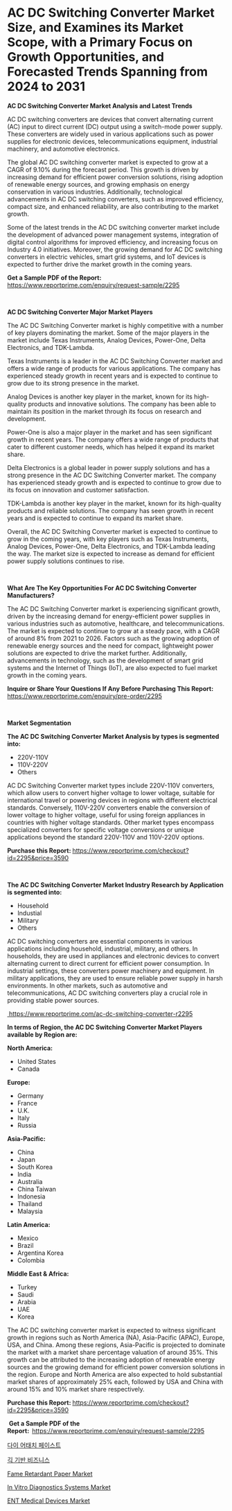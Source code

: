 <p><h1>AC DC Switching Converter Market Size, and Examines its Market Scope, with a Primary Focus on Growth Opportunities, and Forecasted Trends Spanning from 2024 to 2031</h1></p><p><strong>AC DC Switching Converter Market Analysis and Latest Trends</strong></p>
<p><p>AC DC switching converters are devices that convert alternating current (AC) input to direct current (DC) output using a switch-mode power supply. These converters are widely used in various applications such as power supplies for electronic devices, telecommunications equipment, industrial machinery, and automotive electronics.</p><p>The global AC DC switching converter market is expected to grow at a CAGR of 9.10% during the forecast period. This growth is driven by increasing demand for efficient power conversion solutions, rising adoption of renewable energy sources, and growing emphasis on energy conservation in various industries. Additionally, technological advancements in AC DC switching converters, such as improved efficiency, compact size, and enhanced reliability, are also contributing to the market growth.</p><p>Some of the latest trends in the AC DC switching converter market include the development of advanced power management systems, integration of digital control algorithms for improved efficiency, and increasing focus on Industry 4.0 initiatives. Moreover, the growing demand for AC DC switching converters in electric vehicles, smart grid systems, and IoT devices is expected to further drive the market growth in the coming years.</p></p>
<p><strong>Get a Sample PDF of the Report:&nbsp;</strong> <a href="https://www.reportprime.com/enquiry/request-sample/2295">https://www.reportprime.com/enquiry/request-sample/2295</a></p>
<p>&nbsp;</p>
<p><strong>AC DC Switching Converter Major Market Players</strong></p>
<p><p>The AC DC Switching Converter market is highly competitive with a number of key players dominating the market. Some of the major players in the market include Texas Instruments, Analog Devices, Power-One, Delta Electronics, and TDK-Lambda.</p><p>Texas Instruments is a leader in the AC DC Switching Converter market and offers a wide range of products for various applications. The company has experienced steady growth in recent years and is expected to continue to grow due to its strong presence in the market.</p><p>Analog Devices is another key player in the market, known for its high-quality products and innovative solutions. The company has been able to maintain its position in the market through its focus on research and development.</p><p>Power-One is also a major player in the market and has seen significant growth in recent years. The company offers a wide range of products that cater to different customer needs, which has helped it expand its market share.</p><p>Delta Electronics is a global leader in power supply solutions and has a strong presence in the AC DC Switching Converter market. The company has experienced steady growth and is expected to continue to grow due to its focus on innovation and customer satisfaction.</p><p>TDK-Lambda is another key player in the market, known for its high-quality products and reliable solutions. The company has seen growth in recent years and is expected to continue to expand its market share.</p><p>Overall, the AC DC Switching Converter market is expected to continue to grow in the coming years, with key players such as Texas Instruments, Analog Devices, Power-One, Delta Electronics, and TDK-Lambda leading the way. The market size is expected to increase as demand for efficient power supply solutions continues to rise.</p></p>
<p>&nbsp;</p>
<p><strong>What Are The Key Opportunities For AC DC Switching Converter Manufacturers?</strong></p>
<p><p>The AC DC Switching Converter market is experiencing significant growth, driven by the increasing demand for energy-efficient power supplies in various industries such as automotive, healthcare, and telecommunications. The market is expected to continue to grow at a steady pace, with a CAGR of around 8% from 2021 to 2026. Factors such as the growing adoption of renewable energy sources and the need for compact, lightweight power solutions are expected to drive the market further. Additionally, advancements in technology, such as the development of smart grid systems and the Internet of Things (IoT), are also expected to fuel market growth in the coming years.</p></p>
<p><strong>Inquire or Share Your Questions If Any Before Purchasing This Report:</strong> <a href="https://www.reportprime.com/enquiry/pre-order/2295">https://www.reportprime.com/enquiry/pre-order/2295</a></p>
<p>&nbsp;</p>
<p><strong>Market Segmentation</strong></p>
<p><strong>The AC DC Switching Converter Market Analysis by types is segmented into:</strong></p>
<p><ul><li>220V-110V</li><li>110V-220V</li><li>Others</li></ul></p>
<p><p>AC DC Switching Converter market types include 220V-110V converters, which allow users to convert higher voltage to lower voltage, suitable for international travel or powering devices in regions with different electrical standards. Conversely, 110V-220V converters enable the conversion of lower voltage to higher voltage, useful for using foreign appliances in countries with higher voltage standards. Other market types encompass specialized converters for specific voltage conversions or unique applications beyond the standard 220V-110V and 110V-220V options.</p></p>
<p><strong>Purchase this Report:&nbsp;</strong><a href="https://www.reportprime.com/checkout?id=2295&price=3590">https://www.reportprime.com/checkout?id=2295&price=3590</a></p>
<p>&nbsp;</p>
<p><strong>The AC DC Switching Converter Market Industry Research by Application is segmented into:</strong></p>
<p><ul><li>Household</li><li>Industial</li><li>Military</li><li>Others</li></ul></p>
<p><p>AC DC switching converters are essential components in various applications including household, industrial, military, and others. In households, they are used in appliances and electronic devices to convert alternating current to direct current for efficient power consumption. In industrial settings, these converters power machinery and equipment. In military applications, they are used to ensure reliable power supply in harsh environments. In other markets, such as automotive and telecommunications, AC DC switching converters play a crucial role in providing stable power sources.</p></p>
<p><a href="https://www.reportprime.com/ac-dc-switching-converter-r2295">&nbsp;https://www.reportprime.com/ac-dc-switching-converter-r2295</a></p>
<p><strong>In terms of Region, the AC DC Switching Converter Market Players available by Region are:</strong></p>
<p>
    <p> <strong> North America: </strong>
        <ul>
            <li>United States</li>
            <li>Canada</li>
        </ul>
        </p> 
    <p> <strong> Europe: </strong>
        <ul>
            <li>Germany</li>
            <li>France</li>
            <li>U.K.</li>
            <li>Italy</li>
            <li>Russia</li>
        </ul>
        </p> 
    <p> <strong> Asia-Pacific: </strong>
        <ul>
            <li>China</li>
            <li>Japan</li>
            <li>South Korea</li>
            <li>India</li>
            <li>Australia</li>
            <li>China Taiwan</li>
            <li>Indonesia</li>
            <li>Thailand</li>
            <li>Malaysia</li>
        </ul>
        </p> 
    <p> <strong> Latin America: </strong>
        <ul>
            <li>Mexico</li>
            <li>Brazil</li>
            <li>Argentina Korea</li>
            <li>Colombia</li>
        </ul>
        </p> 
    <p> <strong> Middle East & Africa: </strong>
        <ul>
            <li>Turkey</li>
            <li>Saudi</li>
            <li>Arabia</li>
            <li>UAE</li>
            <li>Korea</li>
        </ul>
    </p>
    </p>
<p><p>The AC DC switching converter market is expected to witness significant growth in regions such as North America (NA), Asia-Pacific (APAC), Europe, USA, and China. Among these regions, Asia-Pacific is projected to dominate the market with a market share percentage valuation of around 35%. This growth can be attributed to the increasing adoption of renewable energy sources and the growing demand for efficient power conversion solutions in the region. Europe and North America are also expected to hold substantial market shares of approximately 25% each, followed by USA and China with around 15% and 10% market share respectively.</p></p>
<p><strong>Purchase this Report: </strong><a href="https://www.reportprime.com/checkout?id=2295&price=3590">https://www.reportprime.com/checkout?id=2295&price=3590</a></p>
<p>&nbsp;<strong>Get a Sample PDF of the Report:&nbsp;&nbsp;</strong><a href="https://www.reportprime.com/enquiry/request-sample/2295">https://www.reportprime.com/enquiry/request-sample/2295</a></p>
<p><strong></strong></p>
<p><p><a href="https://github.com/fredrickeglers/Market-Research-Report-List-3/blob/main/418518127430.md">다이 어태치 페이스트</a></p><p><a href="https://github.com/bunxhcci35271755/Market-Research-Report-List-3/blob/main/257168227428.md">긱 기반 비즈니스</a></p><p><a href="https://medium.com/@nyahmertz1973/exploring-fame-retardant-paper-market-dynamics-global-trends-and-future-growth-prospects-2024-d701939f44a4">Fame Retardant Paper Market</a></p><p><a href="https://www.linkedin.com/pulse/navigating-global-vitro-diagnostics-systems-market-landscape-kcipf">In Vitro Diagnostics Systems Market</a></p><p><a href="https://issuu.com/reportprime-2/docs/ent-medical-devices-market-size-2030.pptx">ENT Medical Devices Market</a></p></p>
